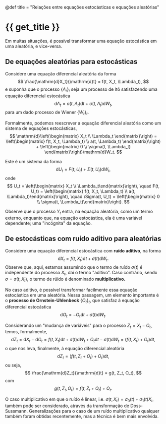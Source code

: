@def title = "Relações entre equações estocásticas e equações aleatórias"

# {{ get_title }}

Em muitas situações, é possível transformar uma equação estocástica em uma aleatória, e vice-versa.

## De equações aleatórias para estocásticas

Considere uma equação diferencial aleatória da forma
$$
\frac{\mathrm{d}X_t}{\mathrm{d}t} = f(t, X_t, \Lambda_t),
$$
e suponha que o processo $\{\Lambda_t\}_t$ seja um processo de Itô satisfazendo uma equação diferencial estocástica
$$
\mathrm{d}\Lambda_t = a(t, \Lambda_t)\mathrm{d}t + \sigma(t, \Lambda_t)\mathrm{d}W_t,
$$
para um dado processo de Wiener $\{W_t\}_t.$

Formalmente, podemos reescrever a equação diferencial aleatória como um sistema de equações estocásticas,
$$
\mathrm{d}\left(\begin{matrix} X_t \\ \Lambda_t \end{matrix}\right) = \left(\begin{matrix} f(t, X_t, \Lambda_t) \\ a(t, \Lambda_t) \end{matrix}\right) + \left(\begin{matrix} 0 \\ \sigma(t, \Lambda_t) \end{matrix}\right)\mathrm{d}W_t.
$$

Este é um sistema da forma
$$
\mathrm{d}U_t = F(t, U_t) + \Sigma(t, U_t)\mathrm{d}W_t,
$$
onde 
$$
U_t = \left(\begin{matrix} X_t \\ \Lambda_t\end{matrix}\right), \quad F(t, U_t) = \left(\begin{matrix} f(t, X_t, \Lambda_t) \\ a(t, \Lambda_t)\end{matrix}\right), \quad \Sigma(t, U_t) = \left(\begin{matrix} 0 \\ \sigma(t, \Lambda_t)\end{matrix}\right).
$$

Observe que o processo $Y_t$ entra, na equação aleatória, como um termo externo, enquanto que, na equação estocástica, ela é uma variável dependente; uma "incógnita" da equação.

## De estocásticas com ruído aditivo para aleatórias

Considere uma equação diferencial estocástica com **ruído aditivo**, na forma
$$
\mathrm{d}X_t = f(t, X_t)\mathrm{d}t + \sigma(t)\mathrm{d}W_t.
$$
Observe que, aqui, estamos assumindo que o termo de ruído $\sigma(t)$ é independente do processo $X_t,$ daí o termo "aditivo". Caso contrário, sendo $\sigma = \sigma(t, X_t),$ o termo de rúido é denominado **multiplicativo.**

No caso aditivo, é possível transformar facilmente essa equação estocástica em uma aleatória. Nessa passagem, um elemento importante é o **processo de Ornstein-Uhlenbeck** $\{O_t\}_t,$ que satisfaz à equação diferencial estocástica
$$
\mathrm{d}O_t = - O_t \mathrm{d}t + \sigma(t) \mathrm{d}W_t.
$$

Considerando um "mudança de variáveis" para o processo $Z_t = X_t - O_t,$ temos, formalmente,
$$
\mathrm{d}Z_t = \mathrm{d}X_t - \mathrm{d}O_t = f(t, X_t)\mathrm{d}t + \sigma(t)\mathrm{d}W_t + O_t \mathrm{d}t - \sigma(t) \mathrm{d}W_t = (f(t, X_t) + O_t)\mathrm{d}t,
$$
o que nos leva, finalmente, à equação diferencial aleatória
$$
\mathrm{d}Z_t = (f(t, Z_t + O_t) + O_t)\mathrm{d}t,
$$
ou seja,
$$
\frac{\mathrm{d}Z_t}{\mathrm{d}t} = g(t, Z_t, O_t),
$$
com
$$
g(t, Z_t, O_t) = f(t, Z_t + O_t) + O_t.
$$

O caso multiplicativo em que o ruído é linear, i.e. $\sigma(t, X_t) = \sigma_0(t) + \sigma_1(t)X_t,$ também pode ser considerado, através da transformação de Doss-Sussmann. Generalizações para o caso de um ruído multiplicativo qualquer também foram obtidas recentemente, mas a técnica é bem mais envolvida.
